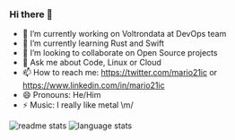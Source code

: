 ### Hi there 👋

- 🔭 I’m currently working on Voltrondata at DevOps team
- 🌱 I’m currently learning Rust and Swift
- 👯 I’m looking to collaborate on Open Source projects
- 💬 Ask me about Code, Linux or Cloud
- 📫 How to reach me: https://twitter.com/mario21ic or https://www.linkedin.com/in/mario21ic
- 😄 Pronouns: He/Him
- ⚡ Music: I really like metal \m/

<img src="https://github-readme-stats.vercel.app/api?username=mario21ic&&show_icons=true&theme=radical" alt="readme stats" />
<img src="https://github-readme-stats.vercel.app/api/top-langs/?username=mario21ic&layout=compact&theme=merko)](https://github.com/anuraghazra/github-readme-stats" alt="language stats" />
<!--
**mario21ic/mario21ic** is a ✨ _special_ ✨ repository because its `README.md` (this file) appears on your GitHub profile.

Here are some ideas to get you started:

- 🔭 I’m currently working on ...
- 🌱 I’m currently learning ...
- 👯 I’m looking to collaborate on ...
- 🤔 I’m looking for help with ...
- 💬 Ask me about ...
- 📫 How to reach me: ...
- 😄 Pronouns: ...
- ⚡ Fun fact: ...
-->

